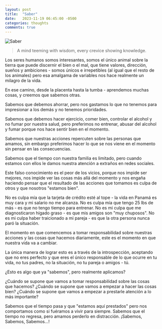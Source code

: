 ```yaml
---
layout: post
title:  "Saber"
date:   2023-11-19 06:45:00 -0500
categories: thoughts
comments: true
---
```


![Saber](https://petesect18.github.io/notas/assets/conocimiento.jpg)
>A mind teeming with wisdom, every crevice showing knowledge.

Los seres humanos somos interesantes, somos el único animal sobre la tierra que puede discernir el bien o el mal, que tiene valores, dirección, sueños y ambiciones - somos únicos e irrepetibles (al igual que el resto de los animales) pero esa amalgama de variables nos hace realmente un milagro de la vida.

En ese camino, desde la placenta hasta la tumba - aprendemos muchas cosas, y creemos que sabemos otras.

Sabemos que debemos ahorrar, pero nos gastamos lo que no tenemos para impresionar a los demás y no tenemos prioridades. 

Sabemos que debemos hacer ejercicio, comer bien, controlar el alcohol y no fumar por nuestra salud, pero preferimos no entrenar, abusar del alcohol y fumar porque nos hace sentir bien en el momento. 

Sabemos que nuestras acciones repercuten sobre las personas que amamos, sin embargo preferimos hacer lo que se nos viene en el momento sin pensar en las consecuencias. 

Sabemos que el tiempo con nuestra familia es limitado, pero cuando estamos con ellos le damos nuestra atención a extraños en redes sociales.

Este falso conocimiento es el peor de los vicios, porque nos impide ser mejores, nos impide ver las cosas más allá del momento y nos engaña haciendo pensar que el resultado de las acciones que tomamos es culpa de otros y que nosotros "estamos bien".

No es culpa mía que la tarjeta de crédito esté al tope - la vida en Panamá es muy cara y mi salario no me alcanza. 
No es culpa mía que tengo 25 lbs de más - es que no tengo tiempo para entrenar. 
No es mi culpa que me diagnosticaron hígado graso - es que mis amigos son "muy chuposos".
No es mi culpa haber traicionado a mi pareja - es que la otra persona nunca paró la situación.

El momento en que comencemos a tomar responsabilidad sobre nuestras acciones y las cosas que hacemos diariamente, este es el momento en que nuestra vida va a cambiar.

La única manera de lograr esto es a través de la introspección, aceptando que no eres perfecto y que eres el único responsable de lo que ocurre en tu vida, no tus padres, no la situación, no tu pareja o amigos - tú.

¿Esto es algo que ya "sabemos", pero realmente aplicamos?

¿Cuándo se supone que vamos a tomar responsabilidad sobre las cosas que hacemos?
¿Cuándo se supone que vamos a empezar a hacer las cosas bien?
¿Cuándo se supone que vamos a empezar a prestarle atención a lo más importante?

Sabemos que el tiempo pasa y que "estamos aquí prestados" pero nos comportamos como si fuéramos a vivir para siempre.
Sabemos que el tiempo no regresa, pero amamos perderlo en distracción.
¡Sabemos, Sabemos, Sabemos...!

